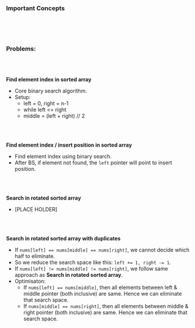 ### Important Concepts

<br>
<br>
<br>

### Problems:

<br>
<br>

**Find element index in sorted array**
- Core binary search algorithm.
- Setup:
    - left = 0, right = n-1
    - while left <= right
    - middle = (left + right) // 2

<br>
<br>

**Find element index / insert position in sorted array**
- Find element index using binary search.
- After BS, if element not found, the `left` pointer will point to insert position.

<br>
<br>

**Search in rotated sorted array**
- [PLACE HOLDER]

<br>
<br>

**Search in rotated sorted array with duplicates**
- If `nums[left] == nums[middle] == nums[right]`, we cannot decide which half to eliminate.
- So we reduce the search space like this: `left += 1, right -= 1`.
- If `nums[left] != nums[middle] != nums[right]`, we follow same approach as **Search in rotated sorted array**.
- Optimisaton:
    - If `nums[left] == nums[middle]`, then all elements between left & middle pointer (both inclusive) are same. Hence we can eliminate that search space.
    - If `nums[middle] == nums[right]`, then all elements between middle & right pointer (both inclusive) are same. Hence we can eliminate that search space.
